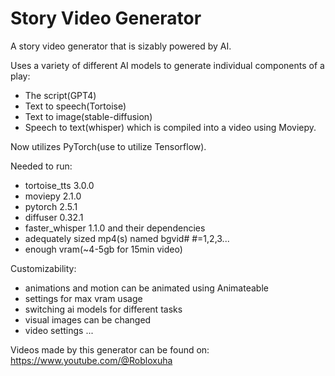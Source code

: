 # Story Video Generator
A story video generator that is sizably powered by AI.

Uses a variety of different AI models to generate individual components of a play:
- The script(GPT4)
- Text to speech(Tortoise)
- Text to image(stable-diffusion)
- Speech to text(whisper)
which is compiled into a video using Moviepy.

Now utilizes PyTorch(use to utilize Tensorflow). 

Needed to run:
- tortoise_tts 3.0.0
- moviepy 2.1.0
- pytorch 2.5.1
- diffuser 0.32.1
- faster_whisper 1.1.0
and their dependencies
- adequately sized mp4(s) named bgvid# #=1,2,3...
- enough vram(~4-5gb for 15min video)

Customizability:
- animations and motion can be animated using Animateable
- settings for max vram usage
- switching ai models for different tasks
- visual images can be changed
- video settings
...

Videos made by this generator can be found on:
https://www.youtube.com/@Robloxuha
